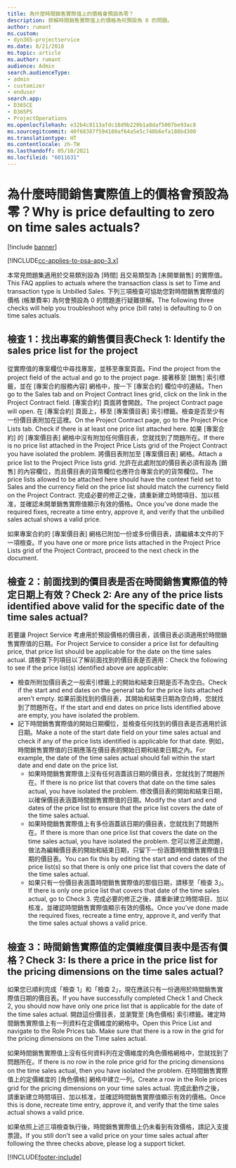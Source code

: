 ```yaml
---
title: 為什麼時間銷售實際值上的價格會預設為零？
description: 排解時間銷售實際值上的價格為何預設為 0 的問題。
author: rumant
ms.custom:
- dyn365-projectservice
ms.date: 8/21/2018
ms.topic: article
ms.author: rumant
audience: Admin
search.audienceType:
- admin
- customizer
- enduser
search.app:
- D365CE
- D365PS
- ProjectOperations
ms.openlocfilehash: e32b4c8113afdc18d9b220b1a8daf5007be93ac8
ms.sourcegitcommit: 40f68387f594180af64a5e5c748b6efa188bd300
ms.translationtype: HT
ms.contentlocale: zh-TW
ms.lasthandoff: 05/10/2021
ms.locfileid: "6011631"
---
```

# <a name="why-is-price-defaulting-to-zero-on-time-sales-actuals"></a><span data-ttu-id="5b0a9-103">為什麼時間銷售實際值上的價格會預設為零？</span><span class="sxs-lookup"><span data-stu-id="5b0a9-103">Why is price defaulting to zero on time sales actuals?</span></span>

[!include [banner](../includes/psa-now-project-operations.md)]

[!INCLUDE[cc-applies-to-psa-app-3.x](../includes/cc-applies-to-psa-app-3x.md)]

<span data-ttu-id="5b0a9-104">本常見問題集適用於交易類別設為 [時間] 且交易類型為 [未開單銷售] 的實際值。</span><span class="sxs-lookup"><span data-stu-id="5b0a9-104">This FAQ applies to actuals where the transaction class is set to Time and transaction type is Unbilled Sales.</span></span> <span data-ttu-id="5b0a9-105">下列三項檢查可協助您對時間銷售實際值的價格 (帳單費率) 為何會預設為 0 的問題進行疑難排解。</span><span class="sxs-lookup"><span data-stu-id="5b0a9-105">The following three checks will help you troubleshoot why price (bill rate) is defaulting to 0 on time sales actuals.</span></span>

## <a name="check-1-identify-the-sales-price-list-for-the-project"></a><span data-ttu-id="5b0a9-106">檢查 1：找出專案的銷售價目表</span><span class="sxs-lookup"><span data-stu-id="5b0a9-106">Check 1: Identify the sales price list for the project</span></span>

<span data-ttu-id="5b0a9-107">從實際值的專案欄位中尋找專案，並移至專案頁面。</span><span class="sxs-lookup"><span data-stu-id="5b0a9-107">Find the project from the project field of the actual and go to the project page.</span></span> <span data-ttu-id="5b0a9-108">接著移至 [銷售] 索引標籤，並在 [專案合約服務內容] 網格中，按一下 [專案合約] 欄位中的連結。</span><span class="sxs-lookup"><span data-stu-id="5b0a9-108">Then go to the Sales tab and on Project Contract lines grid, click on the link in the Project Contract field.</span></span> <span data-ttu-id="5b0a9-109">[專案合約] 頁面將會開啟。</span><span class="sxs-lookup"><span data-stu-id="5b0a9-109">The project Contract page will open.</span></span> <span data-ttu-id="5b0a9-110">在 [專案合約] 頁面上，移至 [專案價目表] 索引標籤。檢查是否至少有一份價目表附加在這裡。</span><span class="sxs-lookup"><span data-stu-id="5b0a9-110">On the Project Contract page, go to the Project Price Lists tab. Check if there is at least one price list attached here.</span></span> <span data-ttu-id="5b0a9-111">如果 [專案合約] 的 [專案價目表] 網格中沒有附加任何價目表，您就找到了問題所在。</span><span class="sxs-lookup"><span data-stu-id="5b0a9-111">If there is no price list attached in the Project Price Lists grid of the Project Contract you have isolated the problem.</span></span> <span data-ttu-id="5b0a9-112">將價目表附加至 [專案價目表] 網格。</span><span class="sxs-lookup"><span data-stu-id="5b0a9-112">Attach a price list to the Project Price lists grid.</span></span> <span data-ttu-id="5b0a9-113">允許在此處附加的價目表必須有設為 [銷售] 的內容欄位，而且價目表的貨幣欄位也應符合專案合約的貨幣欄位。</span><span class="sxs-lookup"><span data-stu-id="5b0a9-113">The price lists allowed to be attached here should have the context field set to Sales and the currency field on the price list should match the currency field on the Project Contract.</span></span> <span data-ttu-id="5b0a9-114">完成必要的修正之後，請重新建立時間項目、加以核准，並確認未開單銷售實際值顯示有效的價格。</span><span class="sxs-lookup"><span data-stu-id="5b0a9-114">Once you’ve done made the required fixes, recreate a time entry, approve it, and verify that the unbilled sales actual shows a valid price.</span></span> 

<span data-ttu-id="5b0a9-115">如果專案合約的 [專案價目表] 網格已附加一份或多份價目表，請繼續本文件的下一項檢查。</span><span class="sxs-lookup"><span data-stu-id="5b0a9-115">If you have one or more price lists attached in the Project Price Lists grid of the Project Contract, proceed to the next check in the document.</span></span>

## <a name="check-2-are-any-of-the-price-lists-identified-above-valid-for-the-specific-date-of-the-time-sales-actual"></a><span data-ttu-id="5b0a9-116">檢查 2：前面找到的價目表是否在時間銷售實際值的特定日期上有效？</span><span class="sxs-lookup"><span data-stu-id="5b0a9-116">Check 2: Are any of the price lists identified above valid for the specific date of the time sales actual?</span></span>

<span data-ttu-id="5b0a9-117">若要讓 Project Service 考慮用於預設價格的價目表，該價目表必須適用於時間銷售實際值的日期。</span><span class="sxs-lookup"><span data-stu-id="5b0a9-117">For Project Service to consider a price list for defaulting price, that price list should be applicable for the date on the time sales actual.</span></span> <span data-ttu-id="5b0a9-118">請檢查下列項目以了解前面找到的價目表是否適用：</span><span class="sxs-lookup"><span data-stu-id="5b0a9-118">Check the following to see if the price list(s) identified above are applicable:</span></span>
- <span data-ttu-id="5b0a9-119">檢查所附加價目表之一般索引標籤上的開始和結束日期是否不為空白。</span><span class="sxs-lookup"><span data-stu-id="5b0a9-119">Check if the start and end dates on the general tab for the price lists attached aren’t empty.</span></span> <span data-ttu-id="5b0a9-120">如果前面找到的價目表，其開始和結束日期為空白時，您就找到了問題所在。</span><span class="sxs-lookup"><span data-stu-id="5b0a9-120">If the start and end dates on price lists identified above are empty, you have isolated the problem.</span></span> 
- <span data-ttu-id="5b0a9-121">記下時間銷售實際值的開始日期欄位，並檢查任何找到的價目表是否適用於該日期。</span><span class="sxs-lookup"><span data-stu-id="5b0a9-121">Make a note of the start date field on your time sales actual and check if any of the price lists identified is applicable for that date.</span></span> <span data-ttu-id="5b0a9-122">例如，時間銷售實際值的日期應落在價目表的開始日期和結束日期之內。</span><span class="sxs-lookup"><span data-stu-id="5b0a9-122">For example, the date of the time sales actual should fall within the start date and end date on the price list.</span></span> 
    - <span data-ttu-id="5b0a9-123">如果時間銷售實際值上沒有任何涵蓋該日期的價目表，您就找到了問題所在。</span><span class="sxs-lookup"><span data-stu-id="5b0a9-123">If there is no price list that covers that date on the time sales actual, you have isolated the problem.</span></span> <span data-ttu-id="5b0a9-124">修改價目表的開始和結束日期，以確保價目表涵蓋時間銷售實際值的日期。</span><span class="sxs-lookup"><span data-stu-id="5b0a9-124">Modify the start and end dates of the price list to ensure that the price list covers the date of the time sales actual.</span></span> 
    - <span data-ttu-id="5b0a9-125">如果時間銷售實際值上有多份涵蓋該日期的價目表，您就找到了問題所在。</span><span class="sxs-lookup"><span data-stu-id="5b0a9-125">If there is more than one price list that covers the date on the time sales actual, you have isolated the problem.</span></span> <span data-ttu-id="5b0a9-126">您可以修正此問題，做法為編輯價目表的開始和結束日期，只留下一份涵蓋時間銷售實際值日期的價目表。</span><span class="sxs-lookup"><span data-stu-id="5b0a9-126">You can fix this by editing the start and end dates of the price list(s) so that there is only one price list that covers the date of the time sales actual.</span></span> 
    - <span data-ttu-id="5b0a9-127">如果只有一份價目表涵蓋時間銷售實際值的那個日期，請移至「檢查 3」。</span><span class="sxs-lookup"><span data-stu-id="5b0a9-127">If there is only one price list that covers that date of the time sales actual, go to Check 3.</span></span>
<span data-ttu-id="5b0a9-128">完成必要的修正之後，請重新建立時間項目、加以核准，並確認時間銷售實際值顯示有效的價格。</span><span class="sxs-lookup"><span data-stu-id="5b0a9-128">Once you’ve done made the required fixes, recreate a time entry, approve it, and verify that the time sales actual shows a valid price.</span></span>

## <a name="check-3-is-there-a-price-in-the-price-list-for-the-pricing-dimensions-on-the-time-sales-actual"></a><span data-ttu-id="5b0a9-129">檢查 3：時間銷售實際值的定價維度價目表中是否有價格？</span><span class="sxs-lookup"><span data-stu-id="5b0a9-129">Check 3: Is there a price in the price list for the pricing dimensions on the time sales actual?</span></span>

<span data-ttu-id="5b0a9-130">如果您已順利完成「檢查 1」和「檢查 2」，現在應該只有一份適用於時間銷售實際值日期的價目表。</span><span class="sxs-lookup"><span data-stu-id="5b0a9-130">If you have successfully completed Check 1 and Check 2, you should now have only one price list that is applicable for the date of the time sales actual.</span></span> <span data-ttu-id="5b0a9-131">開啟這份價目表，並瀏覽至 [角色價格] 索引標籤。確定時間銷售實際值上有一列資料在定價維度的網格中。</span><span class="sxs-lookup"><span data-stu-id="5b0a9-131">Open this Price List and navigate to the Role Prices tab. Make sure that there is a row in the grid for the pricing dimensions on the Time sales actual.</span></span>

<span data-ttu-id="5b0a9-132">如果時間銷售實際值上沒有任何資料列在定價維度的角色價格網格中，您就找到了問題所在。</span><span class="sxs-lookup"><span data-stu-id="5b0a9-132">If there is no row in the role price grid for the pricing dimensions on the time sales actual, then you have isolated the problem.</span></span> <span data-ttu-id="5b0a9-133">在時間銷售實際值上的定價維度的 [角色價格] 網格中建立一列。</span><span class="sxs-lookup"><span data-stu-id="5b0a9-133">Create a row in the Role prices grid for the pricing dimensions on your time sales actual.</span></span> <span data-ttu-id="5b0a9-134">完成此動作之後，請重新建立時間項目、加以核准，並確認時間銷售實際值顯示有效的價格。</span><span class="sxs-lookup"><span data-stu-id="5b0a9-134">Once this is done, recreate time entry, approve it, and verify that the time sales actual shows a valid price.</span></span>

<span data-ttu-id="5b0a9-135">如果依照上述三項檢查執行後，時間銷售實際值上仍未看到有效價格，請記入支援票證。</span><span class="sxs-lookup"><span data-stu-id="5b0a9-135">If you still don't see a valid price on your time sales actual after following the three checks above, please log a support ticket.</span></span> 



[!INCLUDE[footer-include](../includes/footer-banner.md)]